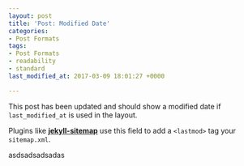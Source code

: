 ```yaml
---
layout: post
title: 'Post: Modified Date'
categories:
- Post Formats
tags:
- Post Formats
- readability
- standard
last_modified_at: 2017-03-09 18:01:27 +0000

---
```

This post has been updated and should show a modified date if `last_modified_at` is used in the layout.

Plugins like [**jekyll-sitemap**](https://github.com/jekyll/jekyll-feed) use this field to add a `<lastmod>` tag your `sitemap.xml`.

asdsadsadsadas
